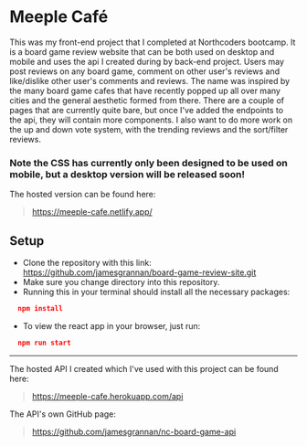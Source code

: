 # Meeple Café

This was my front-end project that I completed at Northcoders bootcamp. It is a board game review website that can be both used on desktop and mobile and uses the api I created during by back-end project. Users may post reviews on any board game, comment on other user's reviews and like/dislike other user's comments and reviews. The name was inspired by the many board game cafes that have recently popped up all over many cities and the general aesthetic formed from there. There are a couple of pages that are currently quite bare, but once I've added the endpoints to the api, they will contain more components. I also want to do more work on the up and down vote system, with the trending reviews and the sort/filter reviews.

### Note the CSS has currently only been designed to be used on mobile, but a desktop version will be released soon!

The hosted version can be found here:

> https://meeple-cafe.netlify.app/

## Setup

- Clone the repository with this link: https://github.com/jamesgrannan/board-game-review-site.git
- Make sure you change directory into this repository.
- Running this in your terminal should install all the necessary packages:

```json
  npm install
```

- To view the react app in your browser, just run:

```json
  npm run start
```
---

The hosted API I created which I've used with this project can be found here:

> https://meeple-cafe.herokuapp.com/api

The API's own GitHub page:

> https://github.com/jamesgrannan/nc-board-game-api
